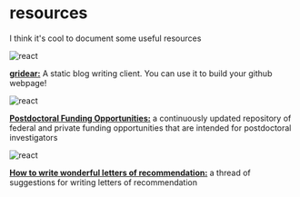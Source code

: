 # resources
I think it's cool to document some useful resources

![react](https://img.shields.io/badge/2022/10/06-FEBEB0?style=for-the-badge&logo=&labelColor=3D5A5B) 

**[gridear:](https://github.com/getgridea/gridea)** A static blog writing client. You can use it to build your github webpage!

![react](https://img.shields.io/badge/2022/10/17-FEBEB0?style=for-the-badge&logo=&labelColor=3D5A5B) 

**[Postdoctoral Funding Opportunities:](https://research.jhu.edu/rdt/funding-opportunities/postdoctoral/)** a continuously updated repository of federal and private funding opportunities that are intended for postdoctoral investigators

![react](https://img.shields.io/badge/2022/10/18-FEBEB0?style=for-the-badge&logo=&labelColor=3D5A5B) 

**[How to write wonderful letters of recommendation:](https://twitter.com/astroarianna/status/1582039372282486786?s=20)** a thread of suggestions for writing letters of recommendation
